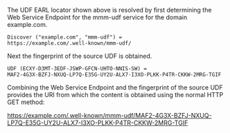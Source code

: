 The UDF EARL locator shown above is resolved by first determining the Web Service
Endpoint for the mmm-udf service for the domain example.com.

~~~~
Discover ("example.com", "mmm-udf") = 
https://example.com/.well-known/mmm-udf/
~~~~

Next the fingerprint of the source UDF is obtained.

~~~~
UDF (ECXY-D3MT-3EDF-JSWP-GFCN-UHTO-NNIS-SW) =
MAF2-4G3X-BZFJ-NXUQ-LP7Q-E35G-UY2U-ALX7-I3XO-PLKK-P4TR-CKKW-2MRG-TGIF
~~~~

Combining the Web Service Endpoint and the fingerprint of the source UDF provides
the URI from which the content is obtained using the normal HTTP GET method:

https://example.com/.well-known/mmm-udf/MAF2-4G3X-BZFJ-NXUQ-LP7Q-E35G-UY2U-ALX7-I3XO-PLKK-P4TR-CKKW-2MRG-TGIF


